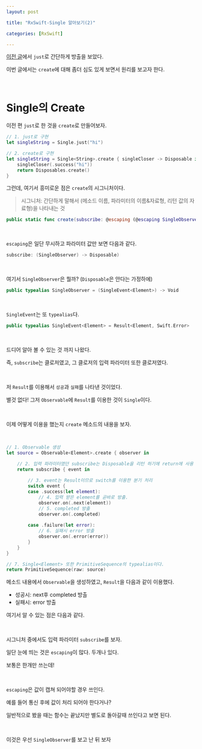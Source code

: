 ```yaml
---
layout: post

title: "RxSwift-Single 알아보기(2)"

categories: [RxSwift]

---
```


[이전 글](https://jiseobkim.github.io/rxswift/2022/02/04/RxSwift-Single-알아보기(1).html)에서 `just`로 간단하게 방출을 보았다.

이번 글에서는 `create`에 대해 좀더 심도 있게 보면서 원리를 보고자 한다.



<br>

# Single의 Create

이전 편 `just`로 한 것을 `create`로 만들어보자.

```swift
// 1. just로 구현
let singleString = Single.just("hi")

// 2. create로 구현
let singleString = Single<String>.create { singleCloser -> Disposable in
    singleCloser(.success("hi"))
    return Disposables.create()
}
```

그런데, 여기서 흥미로운 점은 `create`의 시그니처이다.

> 시그니처: 간단하게 말해서 (메소드 이름, 파라미터의 이름&자료형, 리턴 값의 자료형)을 나타내는 것

```swift
public static func create(subscribe: @escaping (@escaping SingleObserver) -> Disposable) -> Single<Element>
```

<br>

`escaping`은 일단 무시하고 파라미터 값만 보면 다음과 같다.

```swift
subscribe: (SingleObserver) -> Disposable)
```

<br> 

여기서 `SingleObserver`은 뭘까? (`Disposable`은 안다는 가정하에)

```swift
public typealias SingleObserver = (SingleEvent<Element>) -> Void
```

<br>

`SingleEvent`는 또 `typealias`다.

```swift
public typealias SingleEvent<Element> = Result<Element, Swift.Error>
```

<br>

드디어 알아 볼 수 있는 것 까지 나왔다.

즉, `subscribe`는 클로저였고, 그 클로저의 입력 파라미터 또한 클로저였다.

<br>

저 `Result`를 이용해서 `성공`과 `실패`를 나타낸 것이었다.

별것 없다! 그저 `Observable`에 `Result`를 이용한 것이 `Single`이다.

<br>

이제 어떻게 이용을 했는지 `create` 메소드의 내용을 보자.

<br>

```swift
// 1. Observable 생성
let source = Observable<Element>.create { observer in

    // 2. 입력 파라미터였던 subscribe는 Disposable을 리턴 하기에 return에 사용 가능하다.
    return subscribe { event in
    
        // 3. event는 Result이므로 switch를 이용한 분기 처리
        switch event {
        case .success(let element):
            // 4. 입력 받은 element를 곧바로 방출.
            observer.on(.next(element))
            // 5. completed 방출
            observer.on(.completed)
            
        case .failure(let error):
            // 6. 실패시 error 방출
            observer.on(.error(error))
        }
    }
}

// 7. Single<Element> 또한 PrimitiveSequence의 typealias이다.
return PrimitiveSequence(raw: source)
```

메소드 내용에서 `Observable`을 생성하였고, `Result`을 다음과 같이 이용했다.

- 성공시: next후 completed 방출
- 실패시: error 방출

여기서 알 수 있는 점은 다음과 같다.








<br>

시그니처 중에서도 입력 파라미터 `subscribe`를 보자. 

일단 눈에 띄는 것은 `escaping`이 많다. 두개나 있다.

보통은 한개만 쓰는데!

<br>

`escaping`은 값이 캡쳐 되어야할 경우 쓰인다.

예를 들어 통신 후에 값이 처리 되어야 한다거나? 

일반적으로 봤을 때는 함수는 끝났지만 별도로 돌아갈때 쓰인다고 보면 된다.

<br>

이것은 우선 `SingleObserver`를 보고 난 뒤 보자

